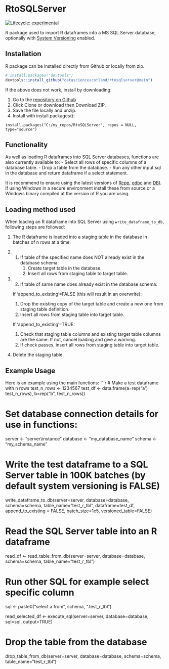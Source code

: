 
<!-- README.md is generated from README.Rmd. Please edit that file -->

# RtoSQLServer

<!-- badges: start -->

[![Lifecycle:
experimental](https://img.shields.io/badge/lifecycle-experimental-orange.svg)](https://www.tidyverse.org/lifecycle/#experimental)
<!-- badges: end -->

R package used to import R dataframes into a MS SQL Server database,
optionally with [System
Versioning](https://docs.microsoft.com/en-us/sql/relational-databases/tables/creating-a-system-versioned-temporal-table?view=sql-server-ver15)
enabled.

## Installation

R package can be installed directly from Github or locally from zip.

``` r
# install.packages("devtools")
devtools::install_github("datasciencescotland/rtosqlserver@main")
```

If the above does not work, install by downloading:

1.  Go to the [repository on
    Github](https://github.com/datasciencescotland/rtosqlserverver)
2.  Click Clone or download then Download ZIP.
3.  Save the file locally and unzip.
4.  Install with install.packages():

<!-- end list -->

    install.packages("C:/my_repos/RtoSQLServer", repos = NULL, type="source")

## Functionality

As well as loading R dataframes into SQL Server databases, functions are
also currently available to: - Select all rows of specific columns of a
database table. - Drop a table from the database. - Run any other input
sql in the database and return dataframe if a select statement.

It is recommend to ensure using the latest versions of
[Rcpp](https://cran.r-project.org/web/packages/Rcpp/index.html),
[odbc](https://cran.r-project.org/web/packages/odbc/index.html) and
[DBI](https://cran.r-project.org/web/packages/DBI/index.html). If using
Windows in a secure environment install these from source or a Windows
binary compiled at the version of R you are using.

## Loading method used

When loading an R dataframe into SQL Server using
`write_dataframe_to_db`, following steps are followed:

1.  The R dataframe is loaded into a staging table in the database in
    batches of n rows at a time.

2.  1)  If table of the specified name does NOT already exist in the
        database schema:
        1)  Create target table in the database.  
        2)  Insert all rows from staging table to target table.

3.  2)  If table of same name does already exist in the database schema:
    
    If ‘append\_to\_existing’=FALSE (this will result in an overwrite):
    
    1)  Drop the existing copy of the target table and create a new one
        from staging table definition.  
    2)  Insert all rows from staging table into target table.
    
    If ‘append\_to\_existing’=TRUE:
    
    1)  Check that staging table columns and existing target table
        columns are the same. If not, cancel loading and give a
        warning.  
    2)  If check passes, insert all rows from staging table into target
        table.

4.  Delete the staging table.

## Example Usage

Here is an example using the main functions: \`\`\`r \# Make a test
dataframe with n rows test\_n\_rows \<- 1234567 test\_df \<-
data.frame(a=rep(“a”, test\_n\_rows), b=rep(“b”, test\_n\_rows))

# Set database connection details for use in functions:

server \<- “server\\instance” database \<- “my\_database\_name” schema
\<- “my\_schema\_name”

# Write the test dataframe to a SQL Server table in 100K batches (by default system versioning is FALSE)

write\_dataframe\_to\_db(server=server, database=database,
schema=schema, table\_name=“test\_r\_tbl”, dataframe=test\_df,
append\_to\_existing = FALSE, batch\_size=1e5, versioned\_table=FALSE)

# Read the SQL Server table into an R dataframe

read\_df \<- read\_table\_from\_db(server=server, database=database,
schema=schema, table\_name=“test\_r\_tbl”)

# Run other SQL for example select specific column

sql \<- paste0(“select a from”, schema, “.test\_r\_tbl”)

read\_selected\_df \<- execute\_sql(server=server, database=database,
sql=sql, output=TRUE)

# Drop the table from the database

drop\_table\_from\_db(server=server, database=database, schema=schema,
table\_name=“test\_r\_tbl”)
